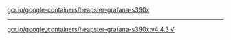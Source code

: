 [gcr.io/google-containers/heapster-grafana-s390x](https://hub.docker.com/r/anjia0532/heapster-grafana-s390x/tags/) 

----
[gcr.io/google_containers/heapster-grafana-s390x:v4.4.3 √](https://hub.docker.com/r/anjia0532/heapster-grafana-s390x/tags/)

